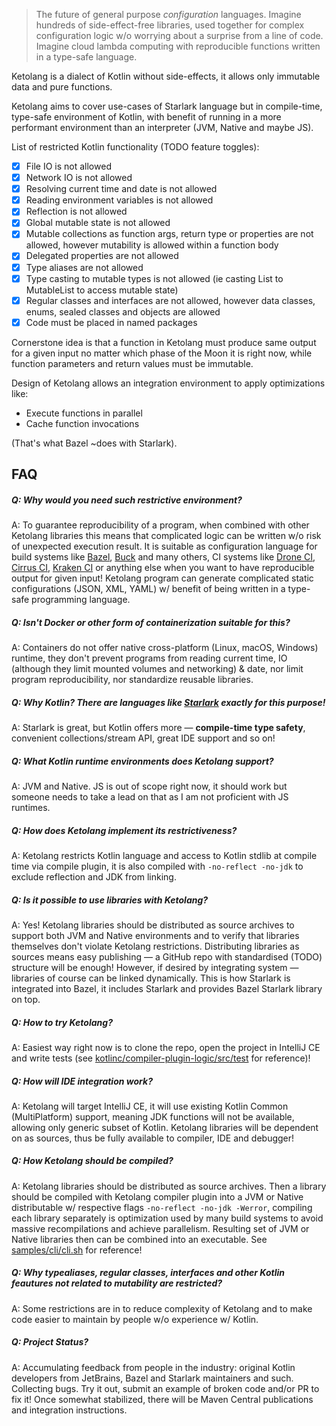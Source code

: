 >The future of general purpose _configuration_ languages.
Imagine hundreds of side-effect-free libraries, used together for complex configuration logic w/o worrying about a surprise from a line of code.
Imagine cloud lambda computing with reproducible functions written in a type-safe language.

Ketolang is a dialect of Kotlin without side-effects, it allows only immutable data and pure functions. 

Ketolang aims to cover use-cases of Starlark language but in compile-time, type-safe environment of Kotlin, with benefit of running in a more performant environment than an interpreter (JVM, Native and maybe JS).

List of restricted Kotlin functionality (TODO feature toggles):

- [x] File IO is not allowed
- [x] Network IO is not allowed
- [x] Resolving current time and date is not allowed
- [x] Reading environment variables is not allowed
- [x] Reflection is not allowed
- [x] Global mutable state is not allowed
- [x] Mutable collections as function args, return type or properties are not allowed, however mutability is allowed within a function body
- [x] Delegated properties are not allowed
- [x] Type aliases are not allowed
- [x] Type casting to mutable types is not allowed (ie casting List to MutableList to access mutable state)
- [x] Regular classes and interfaces are not allowed, however data classes, enums, sealed classes and objects are allowed
- [x] Code must be placed in named packages
 
Cornerstone idea is that a function in Ketolang must produce same output for a given input no matter which phase of the Moon it is right now, while function parameters and return values must be immutable. 

Design of Ketolang allows an integration environment to apply optimizations like:

- Execute functions in parallel
- Cache function invocations

(That's what Bazel ~does with Starlark).

## FAQ

##### Q: Why would you need such restrictive environment?
A: To guarantee reproducibility of a program, when combined with other Ketolang libraries this means that complicated logic can be written w/o risk of unexpected execution result. It is suitable as configuration language for build systems like [Bazel](https://bazel.build/rules/language), [Buck](https://buck.build/) and many others, CI systems like [Drone CI](https://docs.drone.io/pipeline/scripting/starlark/), [Cirrus CI](https://cirrus-ci.org/guide/programming-tasks/), [Kraken CI](https://kraken.ci/docs/features/) or anything else when you want to have reproducible output for given input! Ketolang program can generate complicated static configurations (JSON, XML, YAML) w/ benefit of being written in a type-safe programming language.

##### Q: Isn't Docker or other form of containerization suitable for this?
A: Containers do not offer native cross-platform (Linux, macOS, Windows) runtime, they don't prevent programs from reading current time, IO (although they limit mounted volumes and networking) & date, nor limit program reproducibility, nor standardize reusable libraries.

##### Q: Why Kotlin? There are languages like [Starlark](https://github.com/bazelbuild/starlark/blob/master/spec.md) exactly for this purpose!
A: Starlark is great, but Kotlin offers more — **compile-time type safety**, convenient collections/stream API, great IDE support and so on!

##### Q: What Kotlin runtime environments does Ketolang support?
A: JVM and Native. JS is out of scope right now, it should work but someone needs to take a lead on that as I am not proficient with JS runtimes.

##### Q: How does Ketolang implement its restrictiveness?
A: Ketolang restricts Kotlin language and access to Kotlin stdlib at compile time via compile plugin, it is also compiled with `-no-reflect -no-jdk` to exclude reflection and JDK from linking.

##### Q: Is it possible to use libraries with Ketolang?
A: Yes! Ketolang libraries should be distributed as source archives to support both JVM and Native environments and to verify that libraries themselves don't violate Ketolang restrictions. Distributing libraries as sources means easy publishing — a GitHub repo with standardised (TODO) structure will be enough! However, if desired by integrating system — libraries of course can be linked dynamically. This is how Starlark is integrated into Bazel, it includes Starlark and provides Bazel Starlark library on top.

##### Q: How to try Ketolang?
A: Easiest way right now is to clone the repo, open the project in IntelliJ CE and write tests (see [kotlinc/compiler-plugin-logic/src/test](kotlinc/compiler-plugin-logic/src/test) for reference)!

##### Q: How will IDE integration work?
A: Ketolang will target IntelliJ CE, it will use existing Kotlin Common (MultiPlatform) support, meaning JDK functions will not be available, allowing only generic subset of Kotlin. Ketolang libraries will be dependent on as sources, thus be fully available to compiler, IDE and debugger!

##### Q: How Ketolang should be compiled?
A: Ketolang libraries should be distributed as source archives. Then a library should be compiled with Ketolang compiler plugin into a JVM or Native distributable w/ respective flags `-no-reflect -no-jdk -Werror`, compiling each library separately is optimization used by many build systems to avoid massive recompilations and achieve parallelism. Resulting set of JVM or Native libraries then can be combined into an executable. See [samples/cli/cli.sh](samples/cli/cli.sh) for reference!  

##### Q: Why typealiases, regular classes, interfaces and other Kotlin feautures not related to mutability are restricted?
A: Some restrictions are in to reduce complexity of Ketolang and to make code easier to maintain by people w/o experience w/ Kotlin.

##### Q: Project Status?
A: Accumulating feedback from people in the industry: original Kotlin developers from JetBrains, Bazel and Starlark maintainers and such. Collecting bugs. Try it out, submit an example of broken code and/or PR to fix it! Once somewhat stabilized, there will be Maven Central publications and integration instructions.
